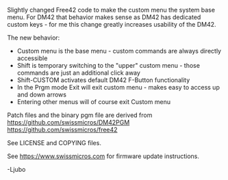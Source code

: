 
Slightly changed Free42 code to make the custom menu the system base menu. For DM42 that behavior makes sense
as DM42 has dedicated custom keys - for me this change greatly increases usability of the DM42.

The new behavior:

* Custom menu is the base menu - custom commands are always directly accessible
* Shift is temporary switching to the "upper" custom menu - those commands are just an additional click away
* Shift-CUSTOM activates default DM42 F-Button functionality
* In the Prgm mode Exit will exit custom menu - makes easy to access up and down arrows
* Entering other menus will of course exit Custom menu


Patch files and the binary pgm file are derived from
    https://github.com/swissmicros/DM42PGM
    https://github.com/swissmicros/free42 

See LICENSE and COPYING files.

See https://www.swissmicros.com for firmware update instructions.

-Ljubo